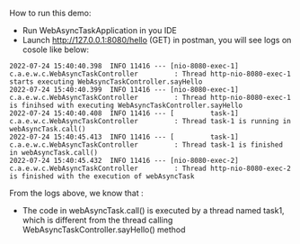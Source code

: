 How to run this demo:
- Run WebAsyncTaskApplication in you IDE
- Launch http://127.0.0.1:8080/hello (GET) in postman, you will see logs on cosole like below: </br>
```aidl
2022-07-24 15:40:40.398  INFO 11416 --- [nio-8080-exec-1] c.a.e.w.c.WebAsyncTaskController         : Thread http-nio-8080-exec-1 starts executing WebAsyncTaskController.sayHello
2022-07-24 15:40:40.399  INFO 11416 --- [nio-8080-exec-1] c.a.e.w.c.WebAsyncTaskController         : Thread http-nio-8080-exec-1 is finihsed with executing WebAsyncTaskController.sayHello
2022-07-24 15:40:40.408  INFO 11416 --- [         task-1] c.a.e.w.c.WebAsyncTaskController         : Thread task-1 is running in webAsyncTask.call()
2022-07-24 15:40:45.413  INFO 11416 --- [         task-1] c.a.e.w.c.WebAsyncTaskController         : Thread task-1 is finished in webAsyncTask.call()
2022-07-24 15:40:45.432  INFO 11416 --- [nio-8080-exec-2] c.a.e.w.c.WebAsyncTaskController         : Thread http-nio-8080-exec-2 is finished with the execution of webAsyncTask
```
From the logs above, we know that :
 - The code in webAsyncTask.call() is executed by a thread named task1, which is different from the thread calling WebAsyncTaskController.sayHello() method